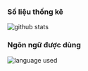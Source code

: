 ### Số liệu thống kê
![github stats](https://github-readme-stats.vercel.app/api/?username=anuraghazra&show_icons=true&title_color=fff&icon_color=000000&text_color=000000,ffffff&bg_color=00ffff,ff0000)
### Ngôn ngữ được dùng
![language used](https://github-readme-stats.vercel.app/api/top-langs/?username=ndbiaw&layout=compact)
